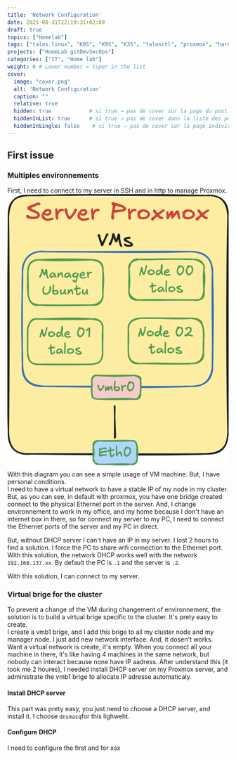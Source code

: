 ```yaml
---
title: 'Network Configuration'
date: 2025-08-31T22:19:31+02:00
draft: true
topics: ["Homelab"]
tags: ["talos.linux", "K8S", "K9S", "K3S", "talosctl", "proxmox", "hardware", "homelab", "network"]
projects: ["HomeLab gitDevSecOps"]
categories: ["IT", "Home lab"]
weight: 0 # Lower number = toper in the list
cover:
  image: "cover.png"
  alt: 'Network Configuration'
  caption: ""
  relative: true  
  hidden: true            # si true → pas de cover sur la page du post
  hiddenInList: true      # si true → pas de cover dans la liste des posts
  hiddenInSingle: false    # si true → pas de cover sur la page individuelle
---
```


## First issue
### Multiples environnements 
First, I need to connect to my server in SSH and in http to manage Proxmox. 
![Homelab Diagram](diagram.png)
With this diagram you can see a simple usage of VM machine. But, I have personal conditions.  
I need to have a virtual network to have a stable IP of my node in my cluster. But, as you can see, in default with proxmox, you have one bridge created connect to the physical Ethernet port in the server. And, I change environnement to work in my office, and my home because I don't have an internet box in there, so for connect my server to my PC, I need to connect the Ethernet ports of the server and my PC in direct.  

But, without DHCP server I can't have an IP in my server. I lost 2 hours to find a solution. I force the PC to share wifi connection to the Ethernet port. With this solution, the network DHCP works well with the network `192.168.137.xx`. By default the PC is `.1` and the server is `.2`.

With this solution, I can connect to my server. 

### Virtual brige for the cluster
To prevent a change of the VM during changement of environnement, the solution is to build a virtual brige specific to the cluster. It's prety easy to create.  
I create a vmb1 brige, and I add this brige to all my cluster node and my manager node. I just add new network interface. And, it dosen't works. Want a virtual network is create, it's empty. When you connect all your machine in there, it's like having 4 machines in the same network, but nobody can interact because none have IP aadress. After understand this (it took me 2 houres), I needed install DHCP server on my Proxmox server, and administrate the vmb1 brige to allocate IP adresse automaticaly.

#### Install DHCP server
This part was prety easy, you just need to choose a DHCP server, and install it. I choose `dnsmasq`for this lighweht.

#### Configure DHCP
I need to configure  the first and for xsx